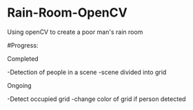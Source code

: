 # Rain-Room-OpenCV
Using openCV to create a poor man's rain room


#Progress:


Completed

 -Detection of people in a scene
 -scene divided into grid



Ongoing

 -Detect occupied grid
 -change color of grid if person detected
